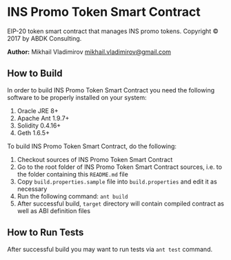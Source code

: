 # INS Promo Token Smart Contract #

EIP-20 token smart contract that manages INS promo tokens.
Copyright © 2017 by ABDK Consulting.

**Author:** Mikhail Vladimirov <mikhail.vladimirov@gmail.com>

## How to Build ##

In order to build INS Promo Token Smart Contract you need the following
software to be properly installed on your system:

1. Oracle JRE 8+
2. Apache Ant 1.9.7+
3. Solidity 0.4.16+
4. Geth 1.6.5+

To build INS Promo Token Smart Contract, do the following:

1. Checkout sources of INS Promo Token Smart Contract
2. Go to the root folder of INS Promo Token Smart Contract sources, i.e. to the
   folder containing this `README.md` file
3. Copy `build.properties.sample` file into `build.properties` and
   edit it as necessary
4. Run the following command: `ant build`
5. After successful build, `target` directory will contain compiled contract
   as well as ABI definition files

## How to Run Tests ##

After successful build you may want to run tests via `ant test` command.
